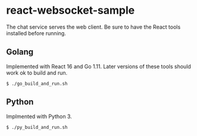 # react-websocket-sample

The chat service serves the web client. Be sure to have the React tools installed before running.

## Golang
Implemented with React 16 and Go 1.11. Later versions of these tools should work ok to build and run.
```
$ ./go_build_and_run.sh
```

## Python
Implmented with Python 3.
```
$ ./py_build_and_run.sh
```

